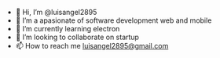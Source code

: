 - 👋 Hi, I’m @luisangel2895
- 👀 I’m a apasionate of software development web and mobile
- 🌱 I’m currently learning electron
- 💞️ I’m looking to collaborate on startup
- 📫 How to reach me luisangel2895@gmail.com

<!---
luisangel2895/luisangel2895 is a ✨ special ✨ repository because its `README.md` (this file) appears on your GitHub profile.
You can click the Preview link to take a look at your changes.
--->
